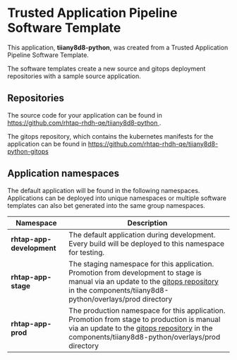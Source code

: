 # Trusted Application Pipeline Software Template

This application, **tiiany8d8-python**, was created from a Trusted Application Pipeline Software Template.

The software templates create a new source and gitops deployment repositories with a sample source application. 

## Repositories

The source code for your application can be found in [https://github.com/rhtap-rhdh-qe/tiiany8d8-python ](https://github.com/rhtap-rhdh-qe/tiiany8d8-python ).
 
The gitops repository, which contains the kubernetes manifests for the application can be found in 
[https://github.com/rhtap-rhdh-qe/tiiany8d8-python-gitops ](https://github.com/rhtap-rhdh-qe/tiiany8d8-python-gitops ) 

## Application namespaces 

The default application will be found in the following namespaces. Applications can be deployed into unique namespaces or multiple software templates can also bet generated into the same group namespaces.  

|  Namespace   |  Description   |  
| -------- | -------- |   
| **rhtap-app-development** | The default application during development. Every build will be deployed to this namespace for testing. | 
| **rhtap-app-stage** | The staging namespace for this application. Promotion from development to stage is manual via an update to the [gitops repository](https://github.com/rhtap-rhdh-qe/tiiany8d8-python-gitops ) in the components/tiiany8d8-python/overlays/prod directory |  
| **rhtap-app-prod** | The production namespace for this application. Promotion from stage to production is manual via an update to the [gitops repository](https://github.com/rhtap-rhdh-qe/tiiany8d8-python-gitops ) in the components/tiiany8d8-python/overlays/prod directory | 